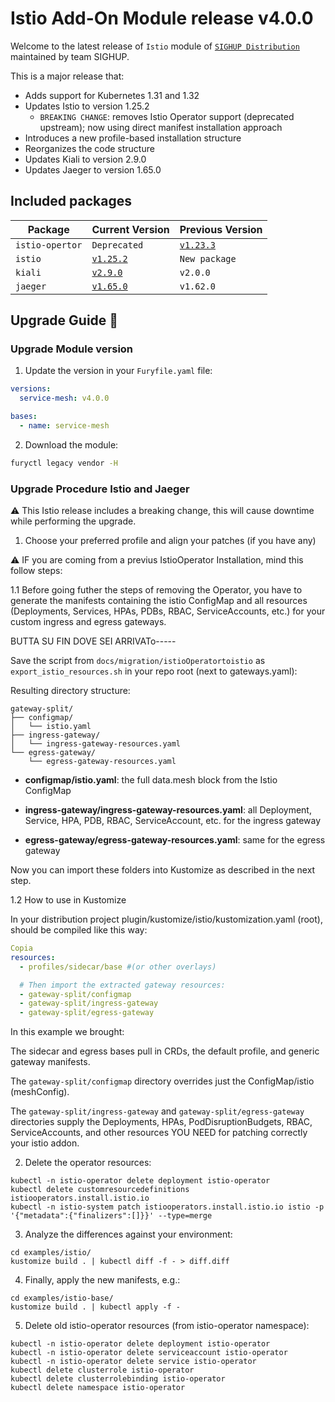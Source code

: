 # Istio Add-On Module release v4.0.0

Welcome to the latest release of `Istio` module of [`SIGHUP Distribution`](https://github.com/sighupio/distribution) maintained by team SIGHUP.

This is a major release that:

- Adds support for Kubernetes 1.31 and 1.32
- Updates Istio to version 1.25.2
  - `BREAKING CHANGE`: removes Istio Operator support (deprecated upstream); now using direct manifest installation approach
- Introduces a new profile-based installation structure
- Reorganizes the code structure
- Updates Kiali to version 2.9.0
- Updates Jaeger to version 1.65.0

## Included packages

| Package         | Current Version                                                           | Previous Version |
| --------------  | ------------------------------------------------------------------------- | ---------------- |
| `istio-opertor` |     `Deprecated`        |  [`v1.23.3`](https://github.com/istio/istio/releases/tag/1.23.3)   |
| `istio`         | [`v1.25.2`](https://github.com/istio/istio/releases/tag/1.25.2)           | `New package`    |
| `kiali`         | [`v2.9.0`](https://github.com/kiali/kiali/releases/tag/v2.9.0)            | `v2.0.0`         |
| `jaeger`        | [`v1.65.0`](https://github.com/jaegertracing/jaeger/releases/tag/v1.65.0) | `v1.62.0`        |


## Upgrade Guide 🦮

### Upgrade Module version

1. Update the version in your `Furyfile.yaml` file:

```yaml
versions:
  service-mesh: v4.0.0

bases:
  - name: service-mesh
```

2. Download the module:

```bash
furyctl legacy vendor -H
```

### Upgrade Procedure Istio and Jaeger

⚠️ This Istio release includes a breaking change, this will cause downtime while performing the upgrade.

1. Choose your preferred profile and align your patches (if you have any)


⚠️  IF you are coming from a previus IstioOperator Installation, mind this follow steps:

1.1  Before going futher the steps of removing the Operator, you have to generate the manifests containing  the istio ConfigMap and all resources (Deployments, Services, HPAs, PDBs, RBAC, ServiceAccounts, etc.) for your custom ingress and egress gateways.

BUTTA SU FIN DOVE SEI ARRIVATo-----

Save the script from `docs/migration/istioOperatortoistio` as `export_istio_resources.sh` in your repo root (next to gateways.yaml):

Resulting directory structure:

```
gateway-split/
├── configmap/
│   └── istio.yaml
├── ingress-gateway/
│   └── ingress-gateway-resources.yaml
└── egress-gateway/
    └── egress-gateway-resources.yaml
```
- **configmap/istio.yaml**: the full data.mesh block from the Istio ConfigMap

- **ingress-gateway/ingress-gateway-resources.yaml**: all Deployment, Service, HPA, PDB, RBAC, ServiceAccount, etc. for the ingress gateway

 - **egress-gateway/egress-gateway-resources.yaml**: same for the egress gateway

Now you can import these folders into Kustomize as described in the next step.

1.2 How to use in Kustomize

In your distribution project plugin/kustomize/istio/kustomization.yaml (root), should be compiled like this way:

```yaml
Copia
resources:
  - profiles/sidecar/base #(or other overlays)

  # Then import the extracted gateway resources:
  - gateway-split/configmap
  - gateway-split/ingress-gateway
  - gateway-split/egress-gateway
```
In this example we brought:

The sidecar and egress bases pull in CRDs, the default profile, and generic gateway manifests.

The `gateway-split/configmap` directory overrides just the ConfigMap/istio (meshConfig).

The `gateway-split/ingress-gateway` and `gateway-split/egress-gateway` directories supply the Deployments, HPAs, PodDisruptionBudgets, RBAC, ServiceAccounts, and other resources YOU NEED for patching correctly your istio addon.

2. Delete the operator resources:

```shell
kubectl -n istio-operator delete deployment istio-operator
kubectl delete customresourcedefinitions istiooperators.install.istio.io
kubectl -n istio-system patch istiooperators.install.istio.io istio -p '{"metadata":{"finalizers":[]}}' --type=merge
```
3. Analyze the differences against your environment:

```shell
cd examples/istio/
kustomize build . | kubectl diff -f - > diff.diff
```
4. Finally, apply the new manifests, e.g.:

```shell
cd examples/istio-base/
kustomize build . | kubectl apply -f -
```
5. Delete old istio-operator resources (from istio-operator namespace):

```shell
kubectl -n istio-operator delete deployment istio-operator
kubectl -n istio-operator delete serviceaccount istio-operator
kubectl -n istio-operator delete service istio-operator
kubectl delete clusterrole istio-operator
kubectl delete clusterrolebinding istio-operator
kubectl delete namespace istio-operator
```
